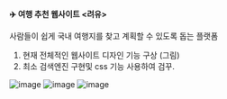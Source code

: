 

**✈️ 여행 추천 웹사이트 <려유>**


사람들이 쉽게 국내 여행지를 찾고 계획할 수 있도록 돕는 플랫폼

1. 현재 전체적인 웹사이트 디자인 기능 구상 (그림)
2. 최소 검색엔진 구현및 css 기능 사용하여 검꾸.


![image](https://github.com/user-attachments/assets/b717f4e2-de87-4154-9b05-ee6356cffea8)
![image](https://github.com/user-attachments/assets/cd855c30-999d-429b-8efe-8ca730c3cbaf)
![image](https://github.com/user-attachments/assets/d4ecce1d-9861-4b83-a4ac-0018b473ea3d)
